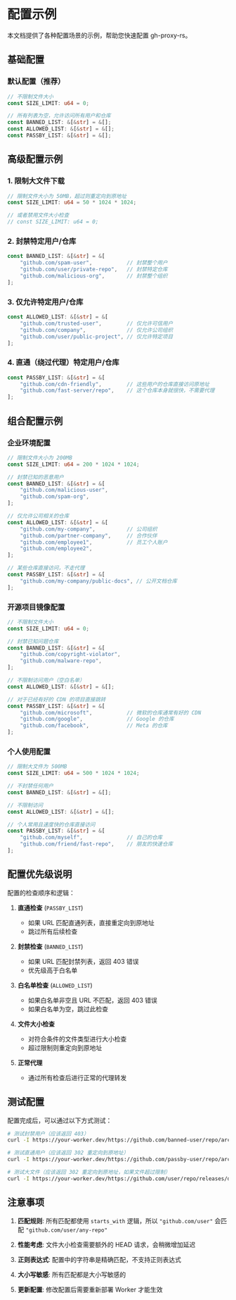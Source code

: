 # 配置示例

本文档提供了各种配置场景的示例，帮助您快速配置 gh-proxy-rs。

## 基础配置

### 默认配置（推荐）
```rust
// 不限制文件大小
const SIZE_LIMIT: u64 = 0;

// 所有列表为空，允许访问所有用户和仓库
const BANNED_LIST: &[&str] = &[];
const ALLOWED_LIST: &[&str] = &[];
const PASSBY_LIST: &[&str] = &[];
```

## 高级配置示例

### 1. 限制大文件下载
```rust
// 限制文件大小为 50MB，超过则重定向到原地址
const SIZE_LIMIT: u64 = 50 * 1024 * 1024;

// 或者禁用文件大小检查
// const SIZE_LIMIT: u64 = 0;
```

### 2. 封禁特定用户/仓库
```rust
const BANNED_LIST: &[&str] = &[
    "github.com/spam-user",           // 封禁整个用户
    "github.com/user/private-repo",   // 封禁特定仓库
    "github.com/malicious-org",       // 封禁整个组织
];
```

### 3. 仅允许特定用户/仓库
```rust
const ALLOWED_LIST: &[&str] = &[
    "github.com/trusted-user",        // 仅允许可信用户
    "github.com/company",             // 仅允许公司组织
    "github.com/user/public-project", // 仅允许特定项目
];
```

### 4. 直通（绕过代理）特定用户/仓库
```rust
const PASSBY_LIST: &[&str] = &[
    "github.com/cdn-friendly",        // 这些用户的仓库直接访问原地址
    "github.com/fast-server/repo",    // 这个仓库本身就很快，不需要代理
];
```

## 组合配置示例

### 企业环境配置
```rust
// 限制文件大小为 200MB
const SIZE_LIMIT: u64 = 200 * 1024 * 1024;

// 封禁已知的恶意用户
const BANNED_LIST: &[&str] = &[
    "github.com/malicious-user",
    "github.com/spam-org",
];

// 仅允许公司相关的仓库
const ALLOWED_LIST: &[&str] = &[
    "github.com/my-company",          // 公司组织
    "github.com/partner-company",     // 合作伙伴
    "github.com/employee1",           // 员工个人账户
    "github.com/employee2",
];

// 某些仓库直接访问，不走代理
const PASSBY_LIST: &[&str] = &[
    "github.com/my-company/public-docs", // 公开文档仓库
];
```

### 开源项目镜像配置
```rust
// 不限制文件大小
const SIZE_LIMIT: u64 = 0;

// 封禁已知问题仓库
const BANNED_LIST: &[&str] = &[
    "github.com/copyright-violator",
    "github.com/malware-repo",
];

// 不限制访问用户（空白名单）
const ALLOWED_LIST: &[&str] = &[];

// 对于已经有好的 CDN 的项目直接跳转
const PASSBY_LIST: &[&str] = &[
    "github.com/microsoft",           // 微软的仓库通常有好的 CDN
    "github.com/google",              // Google 的仓库
    "github.com/facebook",            // Meta 的仓库
];
```

### 个人使用配置
```rust
// 限制大文件为 500MB
const SIZE_LIMIT: u64 = 500 * 1024 * 1024;

// 不封禁任何用户
const BANNED_LIST: &[&str] = &[];

// 不限制访问
const ALLOWED_LIST: &[&str] = &[];

// 个人常用且速度快的仓库直接访问
const PASSBY_LIST: &[&str] = &[
    "github.com/myself",              // 自己的仓库
    "github.com/friend/fast-repo",    // 朋友的快速仓库
];
```

## 配置优先级说明

配置的检查顺序和逻辑：

1. **直通检查** (`PASSBY_LIST`)
   - 如果 URL 匹配直通列表，直接重定向到原地址
   - 跳过所有后续检查

2. **封禁检查** (`BANNED_LIST`)  
   - 如果 URL 匹配封禁列表，返回 403 错误
   - 优先级高于白名单

3. **白名单检查** (`ALLOWED_LIST`)
   - 如果白名单非空且 URL 不匹配，返回 403 错误
   - 如果白名单为空，跳过此检查

4. **文件大小检查**
   - 对符合条件的文件类型进行大小检查
   - 超过限制则重定向到原地址

5. **正常代理**
   - 通过所有检查后进行正常的代理转发

## 测试配置

配置完成后，可以通过以下方式测试：

```bash
# 测试封禁用户（应该返回 403）
curl -I https://your-worker.dev/https://github.com/banned-user/repo/archive/main.zip

# 测试直通用户（应该返回 302 重定向到原地址）
curl -I https://your-worker.dev/https://github.com/passby-user/repo/archive/main.zip

# 测试大文件（应该返回 302 重定向到原地址，如果文件超过限制）
curl -I https://your-worker.dev/https://github.com/user/repo/releases/download/v1.0/large-file.zip
```

## 注意事项

1. **匹配规则**: 所有匹配都使用 `starts_with` 逻辑，所以 `"github.com/user"` 会匹配 `"github.com/user/any-repo"`

2. **性能考虑**: 文件大小检查需要额外的 HEAD 请求，会稍微增加延迟

3. **正则表达式**: 配置中的字符串是精确匹配，不支持正则表达式

4. **大小写敏感**: 所有匹配都是大小写敏感的

5. **更新配置**: 修改配置后需要重新部署 Worker 才能生效